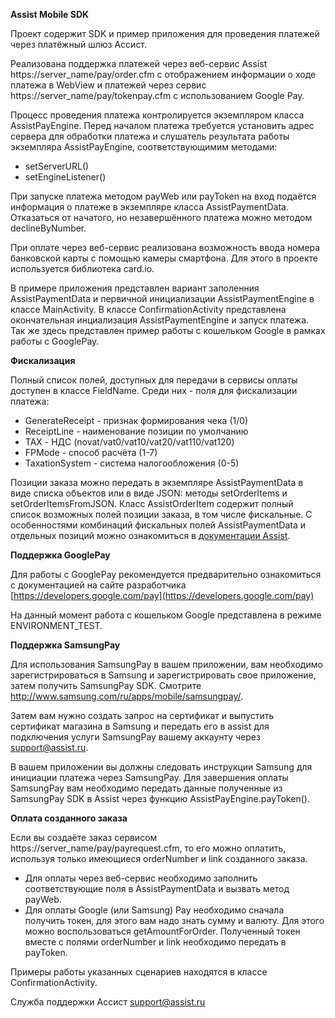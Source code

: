 **Assist Mobile SDK**

Проект содержит SDK и пример приложения для проведения платежей через платёжный шлюз Ассист.

Реализована поддержка платежей через веб-сервис Assist https://server_name/pay/order.cfm
с отображением информации о ходе платежа в WebView и платежей через сервис https://server_name/pay/tokenpay.cfm
с использованием Google Pay.

Процесс проведения платежа контролируется экземпляром класса AssistPayEngine.
Перед началом платежа требуется установить адрес сервера для обработки платежа и
слушатель результата работы экземпляра AssistPayEngine, соответствующимим методами:
 - setServerURL()
 - setEngineListener()

При запуске платежа методом payWeb или payToken на вход подаётся информация о платеже в экземпляре класса AssistPaymentData.
Отказаться от начатого, но незавершённого платежа можно методом declineByNumber.

При оплате через веб-сервис реализована возможность ввода номера банковской карты с помощью камеры смартфона.
Для этого в проекте используется библиотека card.io.

В примере приложения представлен вариант заполенния AssistPaymentData и 
первичной инициализации AssistPaymentEngine в классе MainActivity.
В классе ConfirmationActivity представлена окончательная инциализация AssistPaymentEngine и запуск платежа.
Так же здесь представлен пример работы с кошельком Google в рамках работы с GooglePay.

**Фискализация**

Полный список полей, доступных для передачи в сервисы оплаты доступен в классе FieldName.
Среди них - поля для фискализации платежа:
- GenerateReceipt - признак формирования чека (1/0)
- ReceiptLine - наименование позиции по умолчанию
- TAX - НДС (novat/vat0/vat10/vat20/vat110/vat120)
- FPMode - способ расчёта (1-7)
- TaxationSystem - система налогообложения (0-5)

Позиции заказа можно передать в экземпляре AssistPaymentData в виде списка объектов или в виде JSON: методы setOrderItems и setOrderItemsFromJSON.
Класс AssistOrderItem содержит полный список возможных полей позиции заказа, в том числе фискальные.
С особенностями комбинаций фискальных полей AssistPaymentData и отдельных позиций можно ознакомиться в [документации Assist](https://docs.assist.ru/pages/viewpage.action?pageId=5768155).

**Поддержка GooglePay**

Для работы с GooglePay рекомендуется предварительно ознакомиться с документацией на сайте разработчика
[https://developers.google.com/pay](https://developers.google.com/pay)

На данный момент работа с кошельком Google представлена в режиме ENVIRONMENT_TEST.

**Поддержка SamsungPay**

Для использования SamsungPay в вашем приложении, вам необходимо зарегистрироваться в Samsung и зарегистрировать свое приложение, затем получить SamsungPay SDK. Смотрите http://www.samsung.com/ru/apps/mobile/samsungpay/.

Затем вам нужно создать запрос на сертификат и выпустить сертификат магазина в Samsung и передать его в assist для подключения услуги SamsungPay вашему аккаунту через [support@assist.ru](mailto:support@assist.ru).

В вашем приложении вы должны следовать инструкции Samsung для инициации платежа через SamsungPay.
Для завершения оплаты SamsungPay вам необходимо передать данные полученные из SamsungPay SDK в Assist через функцию AssistPayEngine.payToken().

**Оплата созданного заказа**

Если вы создаёте заказ сервисом https://server_name/pay/payrequest.cfm, то его можно оплатить, используя только имеющиеся orderNumber и link созданного заказа.
- Для оплаты через веб-сервис необходимо заполнить соответствующие поля в AssistPaymentData и вызвать метод payWeb.
- Для оплаты Google (или Samsung) Pay необходимо сначала получить токен, для этого вам надо знать сумму и валюту. Для этого можно воспользоваться getAmountForOrder. Полученный токен вместе с полями orderNumber и link необходимо передать в payToken.

Примеры работы указанных сценариев находятся в классе ConfirmationActivity.

Служба поддержки Ассист [support@assist.ru](mailto:support@assist.ru)